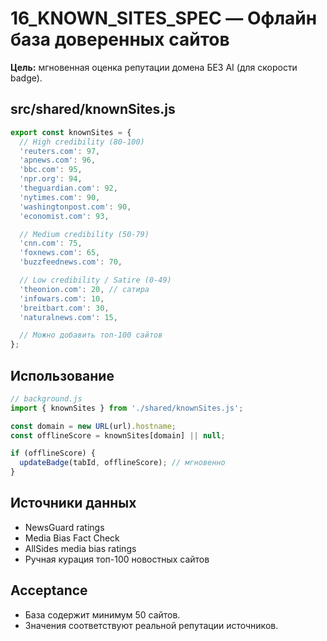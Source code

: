 # 16_KNOWN_SITES_SPEC — Офлайн база доверенных сайтов

**Цель:** мгновенная оценка репутации домена БЕЗ AI (для скорости badge).

## src/shared/knownSites.js
```javascript
export const knownSites = {
  // High credibility (80-100)
  'reuters.com': 97,
  'apnews.com': 96,
  'bbc.com': 95,
  'npr.org': 94,
  'theguardian.com': 92,
  'nytimes.com': 90,
  'washingtonpost.com': 90,
  'economist.com': 93,

  // Medium credibility (50-79)
  'cnn.com': 75,
  'foxnews.com': 65,
  'buzzfeednews.com': 70,

  // Low credibility / Satire (0-49)
  'theonion.com': 20, // сатира
  'infowars.com': 10,
  'breitbart.com': 30,
  'naturalnews.com': 15,

  // Можно добавить топ-100 сайтов
};
```

## Использование
```javascript
// background.js
import { knownSites } from './shared/knownSites.js';

const domain = new URL(url).hostname;
const offlineScore = knownSites[domain] || null;

if (offlineScore) {
  updateBadge(tabId, offlineScore); // мгновенно
}
```

## Источники данных
- NewsGuard ratings
- Media Bias Fact Check
- AllSides media bias ratings
- Ручная курация топ-100 новостных сайтов

## Acceptance
- База содержит минимум 50 сайтов.
- Значения соответствуют реальной репутации источников.
